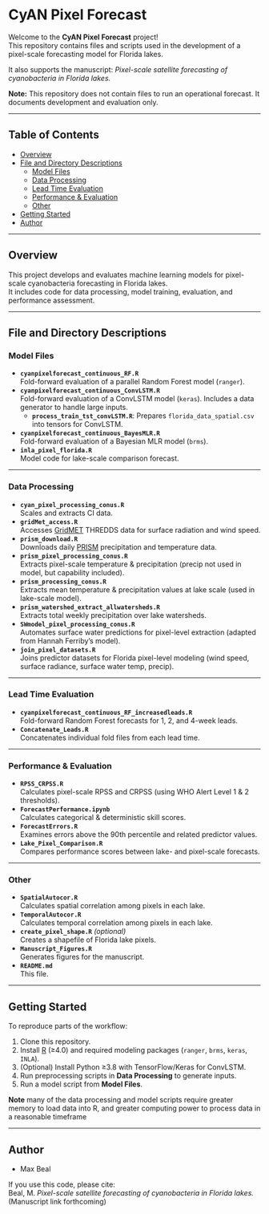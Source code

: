 # CyAN Pixel Forecast

Welcome to the **CyAN Pixel Forecast** project!  
This repository contains files and scripts used in the development of a pixel-scale forecasting model for Florida lakes.  

It also supports the manuscript: *Pixel-scale satellite forecasting of cyanobacteria in Florida lakes.*  

 **Note:** This repository does not contain files to run an operational forecast. It documents development and evaluation only.  

---

## Table of Contents
- [Overview](#overview)
- [File and Directory Descriptions](#file-and-directory-descriptions)
  - [Model Files](#model-files)
  - [Data Processing](#data-processing)
  - [Lead Time Evaluation](#lead-time-evaluation)
  - [Performance & Evaluation](#performance--evaluation)
  - [Other](#other)
- [Getting Started](#getting-started)
- [Author](#author)

---

## Overview
This project develops and evaluates machine learning models for pixel-scale cyanobacteria forecasting in Florida lakes.  
It includes code for data processing, model training, evaluation, and performance assessment.

---

## File and Directory Descriptions

### Model Files
- **`cyanpixelforecast_continuous_RF.R`**  
  Fold-forward evaluation of a parallel Random Forest model (`ranger`).
- **`cyanpixelforecast_continuous_ConvLSTM.R`**  
  Fold-forward evaluation of a ConvLSTM model (`keras`). Includes a data generator to handle large inputs.  
  - **`process_train_tst_convLSTM.R`**: Prepares `florida_data_spatial.csv` into tensors for ConvLSTM.
- **`cyanpixelforecast_continuous_BayesMLR.R`**  
  Fold-forward evaluation of a Bayesian MLR model (`brms`).
- **`inla_pixel_florida.R`**  
  Model code for lake-scale comparison forecast.

---

### Data Processing
- **`cyan_pixel_processing_conus.R`**  
  Scales and extracts CI data.
- **`gridMet_access.R`**  
  Accesses [GridMET](https://www.climatologylab.org/gridmet.html) THREDDS data for surface radiation and wind speed.
- **`prism_download.R`**  
  Downloads daily [PRISM](https://prism.oregonstate.edu) precipitation and temperature data.
- **`prism_pixel_processing_conus.R`**  
  Extracts pixel-scale temperature & precipitation (precip not used in model, but capability included).
- **`prism_processing_conus.R`**  
  Extracts mean temperature & precipitation values at lake scale (used in lake-scale model).
- **`prism_watershed_extract_allwatersheds.R`**  
  Extracts total weekly precipitation over lake watersheds.
- **`SWmodel_pixel_processing_conus.R`**  
  Automates surface water predictions for pixel-level extraction (adapted from Hannah Ferriby’s model).
- **`join_pixel_datasets.R`**  
  Joins predictor datasets for Florida pixel-level modeling (wind speed, surface radiance, surface water temp, precip).

---

### Lead Time Evaluation
- **`cyanpixelforecast_continuous_RF_increasedleads.R`**  
  Fold-forward Random Forest forecasts for 1, 2, and 4-week leads.
- **`Concatenate_Leads.R`**  
  Concatenates individual fold files from each lead time.

---

### Performance & Evaluation
- **`RPSS_CRPSS.R`**  
  Calculates pixel-scale RPSS and CRPSS (using WHO Alert Level 1 & 2 thresholds).
- **`ForecastPerformance.ipynb`**  
  Calculates categorical & deterministic skill scores.
- **`ForecastErrors.R`**  
  Examines errors above the 90th percentile and related predictor values.
- **`Lake_Pixel_Comparison.R`**  
  Compares performance scores between lake- and pixel-scale forecasts.

---

### Other
- **`SpatialAutocor.R`**  
  Calculates spatial correlation among pixels in each lake.
- **`TemporalAutocor.R`**  
  Calculates temporal correlation among pixels in each lake.
- **`create_pixel_shape.R`** *(optional)*  
  Creates a shapefile of Florida lake pixels.
- **`Manuscript_Figures.R`**  
  Generates figures for the manuscript.  
- **`README.md`**  
  This file.

---

## Getting Started
To reproduce parts of the workflow:
1. Clone this repository.  
2. Install [R](https://cran.r-project.org/) (≥4.0) and required modeling packages (`ranger`, `brms`, `keras`, `INLA`).  
3. (Optional) Install Python ≥3.8 with TensorFlow/Keras for ConvLSTM.  
4. Run preprocessing scripts in **Data Processing** to generate inputs.  
5. Run a model script from **Model Files**.  

**Note** many of the data processing and model scripts require greater memory to load data into R, and greater computing power to process data in a reasonable timeframe

---

## Author
- Max Beal  

If you use this code, please cite:  
Beal, M. *Pixel-scale satellite forecasting of cyanobacteria in Florida lakes.* (Manuscript link forthcoming)

